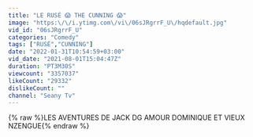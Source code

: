 ```yaml
---
title: "LE RUSÉ 😱 THE CUNNING 😱"
image: "https:\/\/i.ytimg.com\/vi\/06sJRgrrF_U\/hqdefault.jpg"
vid_id: "06sJRgrrF_U"
categories: "Comedy"
tags: ["RUSÉ","CUNNING"]
date: "2022-01-31T10:54:59+03:00"
vid_date: "2021-08-01T15:04:47Z"
duration: "PT3M30S"
viewcount: "3357037"
likeCount: "29332"
dislikeCount: ""
channel: "Seany Tv"
---
```

{% raw %}LES AVENTURES DE JACK DG AMOUR DOMINIQUE ET VIEUX NZENGUE{% endraw %}
